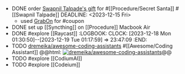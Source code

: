 - DONE order [Swapnil Talpade's gift](https://www.dailyobjects.com/dailyobjects-mumbai-city-tag-stride-2-0-case-cover-for-iphone-14/dp?f=pid~STRD-2-0-MUMB-CITY-TAG-DOB-AP-IPH14&s=referer~lp) for #[[Procedure/Secret Santa]] #[[Swapnil Talpade]]
  DEADLINE: <2023-12-15 Fri>
	- used [GrabOn](https://www.grabon.in/dailyobjects-coupons/) for #coupon
- DONE set up [[Syncthing]] on [[Procedure]] Macbook Air
- DONE #explore [[Raycast]]
  :LOGBOOK:
  CLOCK: [2023-12-18 Mon 01:30:50]--[2023-12-19 Tue 01:17:59] =>  23:47:09
  :END:
- TODO [dremeika/awesome-coding-assistants](https://github.com/dremeika/awesome-coding-assistants) #[[Awesome/Coding Assistant]]
  @@html: <a href="https://github.com/dremeika/awesome-coding-assistants/"><img src="https://github-readme-stats-astronomer.vercel.app/api/pin/?username=dremeika&repo=awesome-coding-assistants&theme=tokyonight" alt="dremeika/awesome-coding-assistants"/></a>@@
- TODO #explore [[CodiumAI]]
- TODO #explore [[Codeium]]
